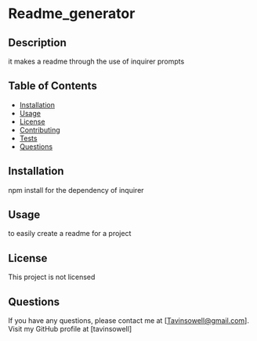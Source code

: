 # Readme_generator

## Description
it makes a readme through the use of inquirer prompts
## Table of Contents
* [Installation](#installation)
* [Usage](#usage)
* [License](#license)
* [Contributing](#contributing)
* [Tests](#tests)
* [Questions](#questions)
## Installation
 npm install for the dependency of inquirer
## Usage
to easily create a readme for a project
## License
This project is not licensed 

## Questions
If you have any questions, please contact me at [Tavinsowell@gmail.com].
Visit my GitHub profile at [tavinsowell]